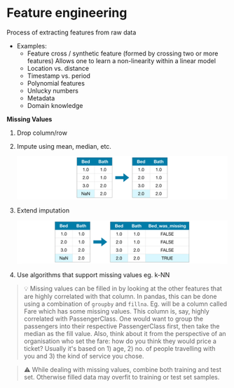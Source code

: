 # Feature engineering

Process of extracting features from raw data

- Examples:
    - Feature cross / synthetic feature (formed by crossing two or more features)
    Allows one to learn a non-linearity within a linear model
    - Location vs. distance
    - Timestamp vs. period
    - Polynomial features
    - Unlucky numbers
    - Metadata
    - Domain knowledge

**Missing Values**

1. Drop column/row
2. Impute using mean, median, etc.
    
    ![Impute using statistic](./feature-engineering-01.png)
    
3. Extend imputation
    
    ![Extend imputation](./feature-engineering-02.png)
    
4. Use algorithms that support missing values eg. k-NN

> 💡 Missing values can be filled in by looking at the other features that are highly correlated with that column. In pandas, this can be done using a combination of `groupby` and `fillna`. Eg. will be a column called Fare which has some missing values. This column is, say, highly correlated with PassengerClass. One would want to group the passengers into their respective PassengerClass first, then take the median as the fill value. Also, think about it from the perspective of an organisation who set the fare: how do you think they would price a ticket? Usually it's based on 1) age, 2) no. of people travelling with you and 3) the kind of service you chose.

> ⚠️ While dealing with missing values, combine both training and test set. Otherwise filled data may overfit to training or test set samples.
